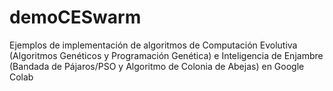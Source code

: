 # demoCESwarm
Ejemplos de implementación de algoritmos de Computación Evolutiva (Algoritmos Genéticos y Programación Genética) e Inteligencia de Enjambre (Bandada de Pájaros/PSO y Algoritmo de Colonia de Abejas) en Google Colab
